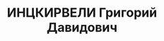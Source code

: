 ---
title: ИНЦКИРВЕЛИ Григорий Давидович
description: 'Род. в 1900, Озургетский р-н, с. Памналети, грузин. Место проживания:
  г. Батуми. Род занятий: до ареста управляющий аджарской конторы госбанка. Работал
  в органах ВЧК с 1921 по 1924 г.

  Осужден Тройкой при НКВД ГССР 10.11.1937. Мера наказания: расстрел с конфискацией
  личного имущества. Дата расстрела: 15.11.1937'
---